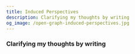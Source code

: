 ```yaml
---
title: Induced Perspectives
description: Clarifying my thoughts by writing
og_image: /open-graph-induced-perspectives.jpg
---
```


### Clarifying my thoughts by writing
